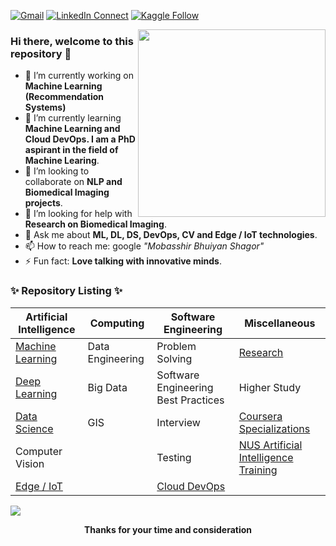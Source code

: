 [![Gmail](https://img.shields.io/badge/%20-Send%20Mail-black?color=14171A&labelColor=ef5350&logo=gmail&logoColor=ffffff)](mailto:mobasshirbhuiyan.shagor@gmail.com?subject=From%20GitHub&body=Hi,%20there.%20Found%20you%20from%20GitHub.)
[![LinkedIn Connect](https://img.shields.io/badge/%20-Connect-black?color=14171A&labelColor=212121&logo=linkedin&logoColor=ffffff)](https://www.linkedin.com/in/mobasshir-bhuiyan-shagor/)
[![Kaggle Follow](https://img.shields.io/badge/%20-Follow-black?color=14171A&labelColor=37474f&logo=kaggle&logoColor=4fc3f7)](https://www.kaggle.com/mobasshir)

<a target="_blank" href="/"><img width="300" align="right" src="https://cdn.pixabay.com/photo/2018/08/18/13/27/browser-3614768__340.png"></a>

### Hi there, welcome to this repository 👋

<!-- [![Twitter Follow](https://img.shields.io/badge/dynamic/json.svg?color=14171A&labelColor=37474f&logo=twitter&logoColor=4fc3f7&label=&query=%24[0].followers_count&url=https%3A%2F%2Fcdn.syndication.twimg.com%2Fwidgets%2Ffollowbutton%2Finfo.json%3Fscreen_names%3Dharunurrashid97&suffix=%20Followers)](https://twitter.com/muntakimurr) -->
<!-- [![Insta Follow](https://img.shields.io/badge/%20-Follow-black?color=14171A&labelColor=d81b60&logo=instagram&logoColor=ffffff)](https://www.instagram.com/munta_insta/) -->

<!--
**bhuiyanmobasshir94/bhuiyanmobasshir94** is a ✨ _special_ ✨ repository because its `README.md` (this file) appears on your GitHub profile.
-->

- 🔭 I’m currently working on **Machine Learning (Recommendation Systems)**
- 🌱 I’m currently learning **Machine Learning and Cloud DevOps. I am a PhD aspirant in the field of Machine Learing**.
- 👯 I’m looking to collaborate on **NLP and Biomedical Imaging projects**. 
- 🤔 I’m looking for help with **Research on Biomedical Imaging**.
- 💬 Ask me about **ML, DL, DS, DevOps, CV and Edge / IoT technologies**.
- 📫 How to reach me: google *"Mobasshir Bhuiyan Shagor"*
- ⚡ Fun fact: **Love talking with innovative minds**.

### ✨ Repository Listing ✨

| Artificial Intelligence | Computing | Software Engineering | Miscellaneous |
|-	|-	|- |- |
| [Machine Learning](https://github.com/bhuiyanmobasshir94/Machine-Learning) | Data Engineering | Problem Solving  | [Research](https://github.com/bhuiyanmobasshir94/Research) |
| [Deep Learning](https://github.com/bhuiyanmobasshir94/Deep-Learning) | Big Data | Software Engineering Best Practices | Higher Study |
| [Data Science](https://github.com/bhuiyanmobasshir94/Data-Science) | GIS | Interview | [Coursera Specializations](https://github.com/bhuiyanmobasshir94/Coursera-Specializations) |
| Computer Vision |   | Testing | [NUS Artificial Intelligence Training](https://github.com/bhuiyanmobasshir94/NUS-Artificial-Intelligence-Training) |
| [Edge / IoT](https://github.com/bhuiyanmobasshir94/Edge-IoT) |  | [Cloud DevOps](https://github.com/bhuiyanmobasshir94/Cloud-DevOps) |  |

<img src="https://github-readme-stats.vercel.app/api?username=bhuiyanmobasshir94&show_icons=true">

<p align="center">
<strong>Thanks for your time and consideration</strong>
</p>
